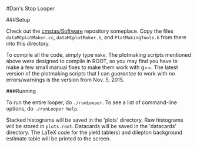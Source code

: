#Dan's Stop Looper


###Setup

Check out the [cmstas/Software](https://github.com/cmstas/Software) repository someplace. Copy the files `dataMCplotMaker.cc`, `dataMCplotMaker.h`, and `PlotMakingTools.h` from there into this directory.

To compile all the code, simply type `make`. The plotmaking scripts mentioned above were designed to compile in ROOT, so you may find you have to make a few small manual fixes to make them work with g++. The latest version of the plotmaking scripts that I can _guarantee_ to work with no errors/warnings is the version from Nov. 5, 2015.

###Running

To run the entire looper, do `./runLooper`. To see a list of command-line options, do `./runLooper help`.

Stacked histograms will be saved in the 'plots' directory. Raw histograms will be stored in `plots.root`. Datacards will be saved in the 'datacards' directory. The LaTeX code for the yield table(s) and dilepton background estimate table will be printed to the screen.